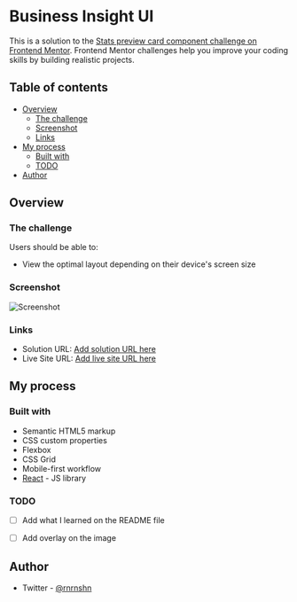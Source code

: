 # Business Insight UI

This is a solution to the [Stats preview card component challenge on Frontend Mentor](https://www.frontendmentor.io/challenges/stats-preview-card-component-8JqbgoU62). Frontend Mentor challenges help you improve your coding skills by building realistic projects. 

## Table of contents

- [Overview](#overview)
  - [The challenge](#the-challenge)
  - [Screenshot](#screenshot)
  - [Links](#links)
- [My process](#my-process)
  - [Built with](#built-with)
  - [TODO](#TODO)
- [Author](#author)



## Overview

### The challenge

Users should be able to:

- View the optimal layout depending on their device's screen size

### Screenshot

![Screenshot](/home/rnrnshn/Projects/frontendmentor/business-insight/design/screenshot.png)

### Links

- Solution URL: [Add solution URL here](https://your-solution-url.com)
- Live Site URL: [Add live site URL here](https://your-live-site-url.com)

## My process

### Built with

- Semantic HTML5 markup
- CSS custom properties
- Flexbox
- CSS Grid
- Mobile-first workflow
- [React](https://reactjs.org/) - JS library



### TODO

- [ ] Add what I learned on the README file
- [ ] Add overlay on the image



## Author

- Twitter - [@rnrnshn](https://twitter.com/rnrnshn)
